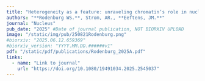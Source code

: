 ```yaml
---
title: "Heterogeneity as a feature: unraveling chromatin’s role in nuclear mechanics"
authors: "**Rodenburg WS.**, Strom, AR., **Eeftens, JM.**"
journal: "Nucleus"
pub_date: "2025" #Date of journal publication, NOT BIORXIV UPLOAD
image: "/static/img/pub/250821Rodenburg.png"
#biorxiv: "2025.06.12.659369"
#biorxiv_version: "YYYY.MM.DD.######v1"
pdf: "/static/pdf/publications/Rodenburg_2025A.pdf"
links:
  - name: "Link to journal"
    url: "https://doi.org/10.1080/19491034.2025.2545037"
---
```

